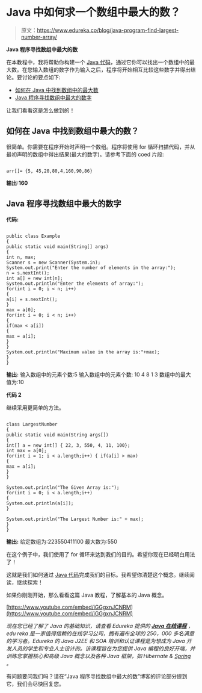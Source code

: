# Java 中如何求一个数组中最大的数？

> 原文：<https://www.edureka.co/blog/java-program-find-largest-number-array/>

**Java 程序寻找数组中最大的数**

在本教程中，我将帮助你构建一个 [Java 代码](https://www.edureka.co/blog/java-tutorial/)，通过它你可以找出一个数组中的最大数。在您输入数组的数字作为输入之后，程序将开始相互比较这些数字并得出结论。要讨论的要点如下:

*   [如何在 Java 中找到数组中的最大数](#HowtofindthelargestnumberinanarrayinJava)
*   [Java 程序寻找数组中最大的数字](#javaprogram)

让我们看看这是怎么做到的！

## 如何在 Java 中找到数组中最大的数？

很简单。你需要在程序开始时声明一个数组。程序将使用 for 循环扫描代码，并从最初声明的数组中得出结果(最大的数字)。请参考下面的 coed 片段:

```

arr[]= {5, 45,20,80,4,160,90,86}

```

**输出:160**

## **Java 程序寻找数组中最大的数字**

**代码:**

```

public class Example
{
public static void main(String[] args)
{
int n, max;
Scanner s = new Scanner(System.in);
System.out.print("Enter the number of elements in the array:");
n = s.nextInt();
int a[] = new int[n];
System.out.println("Enter the elements of array:");
for(int i = 0; i < n; i++)
{
a[i] = s.nextInt();
}
max = a[0];
for(int i = 0; i < n; i++)
{
if(max < a[i])
{
max = a[i];
}
}
System.out.println("Maximum value in the array is:"+max);
}
}

```

**输出:** 输入数组中的元素个数:5 输入数组中的元素个数: 10 4 8 1 3 数组中的最大值为:10

**代码 2**

继续采用更简单的方法。

```

class LargestNumber
{
public static void main(String args[])
{
int[] a = new int[] { 22, 3, 550, 4, 11, 100};
int max = a[0];
for(int i = 1; i < a.length;i++) { if(a[i] > max)
{
max = a[i];
}
}

System.out.println("The Given Array is:");
for(int i = 0; i < a.length;i++)
{
System.out.println(a[i]);
}

System.out.println("The Largest Number is:" + max);
}
}

```

**输出:** 给定数组为:223550411100 最大数为:550

在这个例子中，我们使用了 for 循环来达到我们的目的。希望你现在已经明白用法了！

这就是我们如何通过 [Java 代码](https://www.edureka.co/blog/java-tutorial/)完成我们的目标。我希望你清楚这个概念。继续阅读，继续探索！

如果你刚刚开始，那么看看这篇 Java 教程，了解基本的 Java 概念。

[https://www.youtube.com/embed/iGGgxnJCNRM](https://www.youtube.com/embed/iGGgxnJCNRM)

*现在您已经了解了 Java 的基础知识，请查看 Edureka 提供的  [**Java 在线课程**](https://www.edureka.co/java-j2ee-training-course)* *，edu reka 是一家值得信赖的在线学习公司，拥有遍布全球的 250，000 多名满意的学习者。Edureka 的 Java J2EE 和 SOA 培训和认证课程是为想成为 Java 开发人员的学生和专业人士设计的。该课程旨在为您提供 Java 编程的良好开端，并训练您掌握核心和高级 Java 概念以及各种 Java 框架，如 Hibernate & [Spring](https://spring.io/) 。*

有问题要问我们吗？请在“Java 程序寻找数组中最大的数”博客的评论部分提到它，我们会尽快回复您。